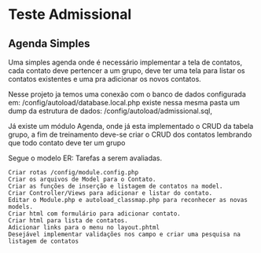 Teste Admissional
=======================

Agenda Simples
------------
 Uma simples agenda onde é necessário implementar a tela de contatos, cada contato deve pertencer a um grupo, deve ter uma tela para listar os contatos existentes e uma pra adicionar os novos contatos.

Nesse projeto ja temos uma conexão com o banco de dados configurada em:
/config/autoload/database.local.php
existe nessa mesma pasta um dump da estrutura de dados:
/config/autoload/admissional.sql,

Já existe um módulo Agenda, onde já esta implementado o CRUD da tabela grupo, a fim de treinamento deve-se criar o CRUD dos contatos lembrando que todo contato deve ter um grupo

Segue o modelo ER:
Tarefas a serem avaliadas.

    Criar rotas /config/module.config.php
    Criar os arquivos de Model para o Contato.
    Criar as funções de inserção e listagem de contatos na model.
    Criar Controller/Views para adicionar e listar do contato.
    Editar o Module.php e autoload_classmap.php para reconhecer as novas models.
    Criar html com formulário para adicionar contato.
    Criar html para lista de contatos.
    Adicionar links para o menu no layout.phtml
    Desejável implementar validações nos campo e criar uma pesquisa na listagem de contatos
